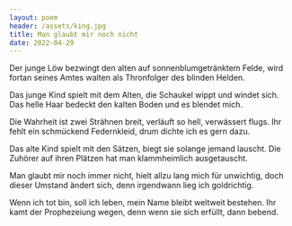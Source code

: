 ```yaml
---
layout: poem
header: /assets/king.jpg
title: Man glaubt mir noch nicht
date: 2022-04-29
---
```


Der junge Löw bezwingt den alten
auf sonnenblumgetränktem Felde,
wird fortan seines Amtes walten
als Thronfolger des blinden Helden.

Das junge Kind spielt mit dem Alten,
die Schaukel wippt und windet sich.
Das helle Haar bedeckt den kalten
Boden und es blendet mich.

Die Wahrheit ist zwei Strähnen breit,
verläuft so hell, verwässert flugs.
Ihr fehlt ein schmückend Federnkleid,
drum dichte ich es gern dazu.

Das alte Kind spielt mit den Sätzen,
biegt sie solange jemand lauscht.
Die Zuhörer auf ihren Plätzen
hat man klammheimlich ausgetauscht.

Man glaubt mir noch immer nicht,
hielt allzu lang mich für unwichtig,
doch dieser Umstand ändert sich,
denn irgendwann lieg ich goldrichtig.

Wenn ich tot bin, soll ich leben,
mein Name bleibt weltweit bestehen.
Ihr kamt der Prophezeiung wegen,
denn wenn sie sich erfüllt, dann bebend.